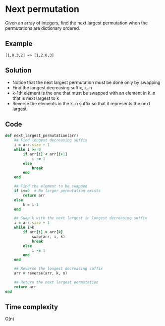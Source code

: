 # Next permutation
Given an array of integers, find the next largest permutation when the permutations are
dictionary ordered.

## Example
```
[1,0,3,2] => [1,2,0,3]
```

## Solution
- Notice that the next largest permutation must be done only by swapping
- Find the longest decreasing suffix, k..n
- k-1th element is the one that must be swapped with an element in k..n that is next largest to k
- Reverse the elements in the k..n suffix so that it represents the next largest

## Code
```ruby
def next_largest_permutation(arr)
    ## Find longest decreasing suffix
    i = arr.size - 1
    while i >= 0
        if arr[i] < arr[i+1]
            i -= 1
        else
            break
        end
    end

    ## Find the element to be swapped
    if i<=0  # No larger permutation exists
        return arr
    else
        k = i-1
    end

    ## Swap k with the next largest in longest decreasing suffix
    i = arr.size - 1
    while i>k
        if arr[i] > arr[k]
            swap(arr, i, k)
            break
        else
            i -= 1
        end
    end

    ## Reverse the longest decreasing suffix
    arr = reverse(arr, k, n)

    ## Return the next largest permutation
    return arr
end
```

## Time complexity
O(n)
